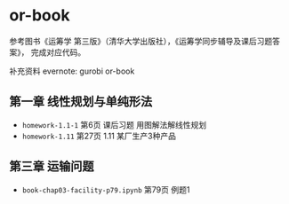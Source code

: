 
# or-book
参考图书《运筹学 第三版》（清华大学出版社），《运筹学同步辅导及课后习题答案》， 完成对应代码。


补充资料 evernote: gurobi or-book
## 第一章 线性规划与单纯形法
* `homework-1.1-1` 第6页 课后习题 用图解法解线性规划
* `homework-1.11` 第27页 1.11 某厂生产3种产品

## 第三章 运输问题
* `book-chap03-facility-p79.ipynb` 第79页 例题1
